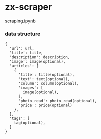 zx-scraper
======================

[scraping.ipynb](http://nbviewer.ipython.org/github/shoya140/zx-scraper/blob/master/scraping.ipynb)

### data structure

```
{
  'url': url,
  'title': title,
  'description': description,
  'image': image(optional),
  'articles': [
    {
      'title': title(optional),
      'text': text(optional),
      'column': column(optional),
      'images': [
        image(optional),
      ],
      'photo_read': photo_read(optional),
      'price': price(optional)
    },
  ],
  'tags': [
    tag(optional),
  ]
}